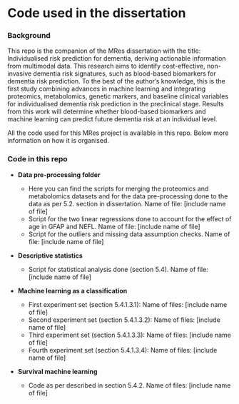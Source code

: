 # Code used in the dissertation
### Background
This repo is the companion of the MRes dissertation with the title: Individualised risk prediction for dementia, deriving actionable information from multimodal data. This research aims to identify cost-effective, non-invasive dementia risk signatures, such as blood-based biomarkers for dementia risk prediction. To the best of the author’s knowledge, this is the first study combining advances in machine learning and integrating proteomics, metabolomics, genetic markers, and baseline clinical variables for individualised dementia risk prediction in the preclinical stage. Results from this work will determine whether blood-based biomarkers and machine learning can predict future dementia risk at an individual level. 

All the code used for this MRes project is available in this repo. Below more information on how it is organised.

### Code in this repo
- **Data pre-processing folder**  
    - Here you can find the scripts for merging the proteomics and metabolomics datasets and for the data pre-processing done to the data as per 5.2. section in dissertation. Name of file: [include name of file]
    - Script for the two linear regressions done to account for the effect of age in GFAP and NEFL. Name of file: [include name of file]
    - Script for the outliers and missing data assumption checks. Name of file: [include name of file]

- **Descriptive statistics**
    - Script for statistical analysis done (section 5.4). Name of file: [include name of file]
 
- **Machine learning as a classification**
    - First experiment set (section 5.4.1.3.1): Name of files: [include name of file]
    - Second experiment set (section 5.4.1.3.2): Name of files: [include name of file]
    - Third experiment set (section 5.4.1.3.3): Name of files: [include name of file]
    - Fourth experiment set (section 5.4.1.3.4): Name of files: [include name of file]
 
- **Survival machine learning**
    -  Code as per described in section 5.4.2. Name of files: [include name of file]
 
      
